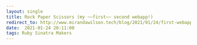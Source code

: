 ```yaml
---
layout: single
title: Rock Paper Scissors (my ~~first~~ second webapp!)
redirect_to: http://www.mirandawilson.tech/blog/2021/01/24/first-webapp/
date:  2021-01-24 20:11:00
tags: Ruby Sinatra Makers
---
```

